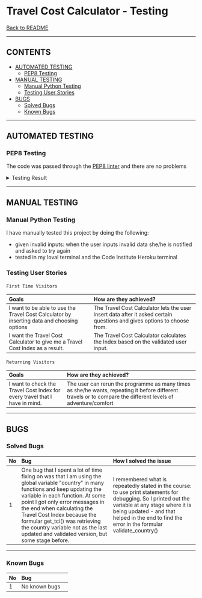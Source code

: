 # Travel Cost Calculator -  Testing

[Back to README](README.md)

- - -

## CONTENTS

* [AUTOMATED TESTING](#automated-testing)
  * [PEP8 Testing](#pep8-testing)
* [MANUAL TESTING](#manual-testing)
  * [Manual Python Testing](#manual-python-testing)
  * [Testing User Stories](#testing-user-stories)
* [BUGS](#bugs)
  * [Solved Bugs](#solved-bugs)
  * [Known Bugs](#known-bugs)


- - -

## AUTOMATED TESTING

### PEP8 Testing

The code was passed through the [PEP8 linter](https://pep8ci.herokuapp.com/) and there are no problems
<details><summary>Testing Result</summary>
<img src = "docs/pep8_testing.PNG"></details>

- - -

## MANUAL TESTING

### Manual Python Testing

I have manually tested this project by doing the following:
- given invalid inputs: when the user inputs invalid data she/he is notified and asked to try again
- tested in my loval terminal and the Code Institute Heroku terminal


### Testing User Stories

`First Time Visitors`

| Goals | How are they achieved? |
| :--- | :--- |
| I want to be able to use the Travel Cost Calculator by inserting data and choosing options | The Travel Cost Calculator lets the user insert data after it asked certain questions and gives options to choose from. |
| I want the Travel Cost Calculator to give me a Travel Cost Index as a result. | The Travel Cost Calculator calculates the Index based on the validated user input. |

`Returning Visitors`

|  Goals | How are they achieved? |
| :--- | :--- |
| I want to check the Travel Cost Index for every travel that I have in mind. | The user can rerun the programme as many times as she/he wants, repeating it before different travels or to compare the different levels of adventure/comfort |

- - -


## BUGS

### Solved Bugs

| No | Bug | How I solved the issue |
| :--- | :--- | :--- |
| 1 | One bug that I spent a lot of time fixing on was that I am using the global variable "country" in many functions and keep updating the variable in each function. At some point I got only error messages in the end when calculating the Travel Cost Index because the formular get_tci() was retrieving the country variable not as the last updated and validated version, but some stage before. | I remembered what is repeatedly stated in the course: to use print statements for debugging. So I printed out the variable at any stage where it is being updated - and that helped in the end to find the error in the formular validate_country() |

- - -

### Known Bugs

| No | Bug | |
| :--- | :--- | :--- |
| 1 | No known bugs |  |
